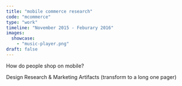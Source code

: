 ```yaml
---
title: "mobile commerce research"
code: "mcommerce"
type: "work"
timeline: "November 2015 - Feburary 2016"
images:
  showcase:
    - "music-player.png"
draft: false
---
```


How do people shop on mobile?

<!--more-->
Design Research & Marketing Artifacts (transform to a long one pager)

